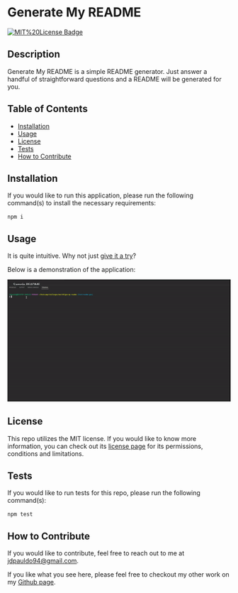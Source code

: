 # Generate My README

[![MIT%20License Badge](https://img.shields.io/badge/License-MIT%20License-red)](https://choosealicense.com/licenses/mit/)

## Description

Generate My README is a simple README generator. Just answer a handful of straightforward questions and a README will be generated for you.

## Table of Contents

- [Installation](#installation)
- [Usage](#usage)
- [License](#license)
- [Tests](#tests)
- [How to Contribute](#how-to-contribute)

## Installation

If you would like to run this application, please run the following command(s) to install the necessary requirements:
```
npm i
```

## Usage

It is quite intuitive. Why not just [give it a try](https://jpauldo.github.io/gen-my-readme/)?

Below is a demonstration of the application:

![Demo for Generate My README](./assets/images/gen-my-readme-demo.gif)

## License

This repo utilizes the MIT license. If you would like to know more information, you can check out its [license page](https://choosealicense.com/licenses/mit/) for its permissions, conditions and limitations.

## Tests

If you would like to run tests for this repo, please run the following command(s):
```
npm test
```

## How to Contribute

If you would like to contribute, feel free to reach out to me at [jdpauldo94@gmail.com](mailto:jdpauldo94@gmail.com).

If you like what you see here, please feel free to checkout my other work on my [Github page](https://github.com/JPauldo).
